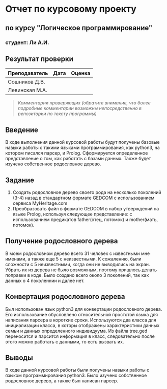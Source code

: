 # Отчет по курсовому проекту
## по курсу "Логическое программирование"

### студент: Ли А.И.

## Результат проверки

| Преподаватель     | Дата         |  Оценка       |
|-------------------|--------------|---------------|
| Сошников Д.В. |              |               |
| Левинская М.А.|              |               |

> *Комментарии проверяющих (обратите внимание, что более подробные комментарии возможны непосредственно в репозитории по тексту программы)*

## Введение

В ходе выполнения данной курсовой работы будут получены базовые навыки работы с такими языками программирования, как python3, на котором писался парсер, и Prolog. Сформируется определенное представление о том, как работать с базами данных. Также будет изучено собственное родословное дерево. 

## Задание

 1. Создать родословное дерево своего рода на несколько поколений (3-4) назад в стандартном формате GEDCOM с использованием сервиса MyHeritage.com 
 2. Преобразовать файл в формате GEDCOM в набор утверждений на языке Prolog, используя следующее представление: с использованием предикатов father(отец, потомок) и mother(мать, потомок).

## Получение родословного дерева

В моем родословном дерево всего 31 человек с известными мне именами, а также еще 5 с неизвестными. К сожалению, были сложности с 5 неизвестными, когда они не выводились на экран. Убрать их из дерева не было возможным, поэтому пришлось делать поправки в коде. Было создано всего около 3 поколений, так как данных о 4 поколеннии и далее нет.

## Конвертация родословного дерева

Был использован язык python3 для конвертации родословного дерева. Его использование обусловлено относительной простотой языка для написания парсера в короткие сроки. Используются два класса для инициализации класса, в которы отображены характеристики данных семьи и данных определенного индивидуума. Из файла tree.ged переносится и парсится информация в класс, следовательно после этого можно работать с данными, то есть вызвать их.

## Выводы

В ходе данной курсовой работы были получены навыки работы с языком программирования python3. Было изучено собственное родословное дерево, а также был написан парсер.
